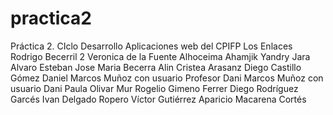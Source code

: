 # practica2
Práctica 2. CIclo Desarrollo Aplicaciones web del CPIFP Los Enlaces
Rodrigo Becerril 2
Veronica de la Fuente
Alhoceima Ahamjik
Yandry Jara
Alvaro Esteban
Jose Maria Becerra
Alin Cristea
Arasanz
Diego Castillo Gómez
Daniel Marcos Muñoz con usuario Profesor
Dani Marcos Muñoz con usuario Dani
Paula Olivar Mur
Rogelio Gimeno Ferrer
Diego Rodríguez Garcés
Ivan Delgado Ropero
Víctor Gutiérrez Aparicio
Macarena Cortés

